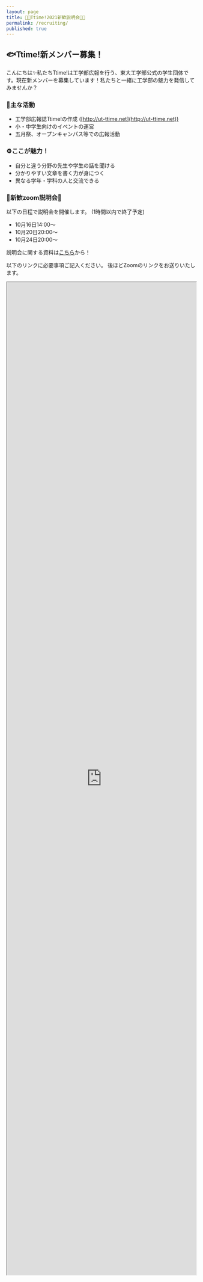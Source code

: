 ```yaml
---
layout: page
title: 🌰🌰Ttime!2021新歓説明会🌰🌰
permalink: /recruiting/
published: true
---
```


## 🐟Ttime!新メンバー募集！
こんにちは✨私たちTtime!は工学部広報を行う、東大工学部公式の学生団体です。現在新メンバーを募集しています！私たちと一緒に工学部の魅力を発信してみませんか？

### 🧪主な活動
- 工学部広報誌Ttime!の作成 ([http://ut-ttime.net](http://ut-ttime.net))
- 小・中学生向けのイベントの運営
- 五月祭、オープンキャンパス等での広報活動


### ⚙️ここが魅力！
- 自分と違う分野の先生や学生の話を聞ける
- 分かりやすい文章を書く力が身につく
- 異なる学年・学科の人と交流できる

### 🌸新歓zoom説明会🌸
以下の日程で説明会を開催します。
(1時間以内で終了予定)
- 10月16日14:00〜
- 10月20日20:00〜
- 10月24日20:00〜


説明会に関する資料は[こちら](https://drive.google.com/file/d/1KaK5uHcHYt6ddfGMWWzD34ktABsDro9X/view?usp=sharing)から！

以下のリンクに必要事項ご記入ください。
後ほどZoomのリンクをお送りいたします。

<iframe src="https://docs.google.com/forms/d/e/1FAIpQLScpEmcdR5EplKd8ZICdVKHCeuqOcQqrme_DQSxy5_YCg2bqvA/viewform?embedded=true" width="100%" height="2640">読み込んでいます…</iframe>